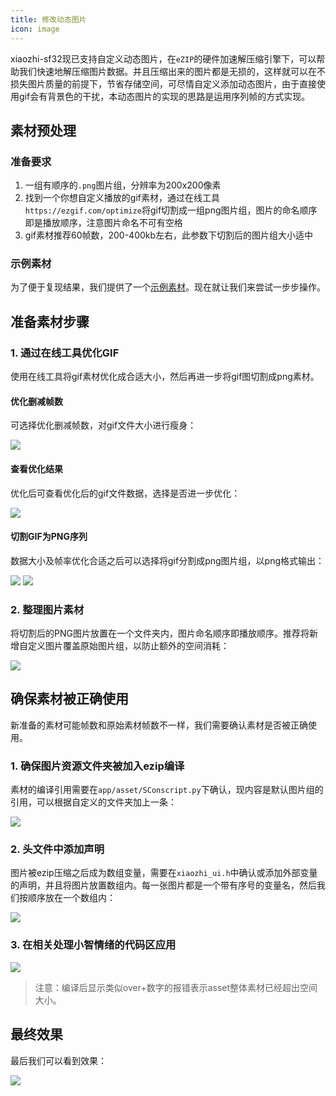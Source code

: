 ```yaml
---
title: 修改动态图片
icon: image
---
```


xiaozhi-sf32现已支持自定义动态图片，在`eZIP`的硬件加速解压缩引擎下，可以帮助我们快速地解压缩图片数据。并且压缩出来的图片都是无损的，这样就可以在不损失图片质量的前提下，节省存储空间，可尽情自定义添加动态图片，由于直接使用gif会有背景色的干扰，本动态图片的实现的思路是运用序列帧的方式实现。

## 素材预处理

### 准备要求

1. 一组有顺序的`.png`图片组，分辨率为200x200像素
2. 找到一个你想自定义播放的gif素材，通过在线工具`https://ezgif.com/optimize`将gif切割成一组png图片组，图片的命名顺序即是播放顺序，注意图片命名不可有空格
3. gif素材推荐60帧数，200-400kb左右，此参数下切割后的图片组大小适中

### 示例素材

为了便于复现结果，我们提供了一个[示例素材](./image/angry.gif)。现在就让我们来尝试一步步操作。

## 准备素材步骤

### 1. 通过在线工具优化GIF

使用在线工具将gif素材优化成合适大小，然后再进一步将gif图切割成png素材。

#### 优化删减帧数

可选择优化删减帧数，对gif文件大小进行瘦身：

![](image/ezip1.png)

#### 查看优化结果

优化后可查看优化后的gif文件数据，选择是否进一步优化：

![](image/ezip2.png)

#### 切割GIF为PNG序列

数据大小及帧率优化合适之后可以选择将gif分割成png图片组，以png格式输出：

![](image/ezip3.png)
![](image/ezip4.png)

### 2. 整理图片素材

将切割后的PNG图片放置在一个文件夹内，图片命名顺序即播放顺序。推荐将新增自定义图片覆盖原始图片组，以防止额外的空间消耗：

![](image/ezip5.png)

## 确保素材被正确使用

新准备的素材可能帧数和原始素材帧数不一样，我们需要确认素材是否被正确使用。

### 1. 确保图片资源文件夹被加入ezip编译

素材的编译引用需要在`app/asset/SConscript.py`下确认，现内容是默认图片组的引用，可以根据自定义的文件夹加上一条：

![](image/ezip7.png)

### 2. 头文件中添加声明

图片被ezip压缩之后成为数组变量，需要在`xiaozhi_ui.h`中确认或添加外部变量的声明，并且将图片放置数组内。每一张图片都是一个带有序号的变量名，然后我们按顺序放在一个数组内：

![](image/ezip8.png)

### 3. 在相关处理小智情绪的代码区应用

![](image/ezip9.png)

> 注意：编译后显示类似over+数字的报错表示asset整体素材已经超出空间大小。

## 最终效果

最后我们可以看到效果：

![](image/ezip6.png)